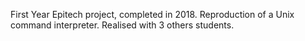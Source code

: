 First Year Epitech project, completed in 2018.
Reproduction of a Unix command interpreter.
Realised with 3 others students.
